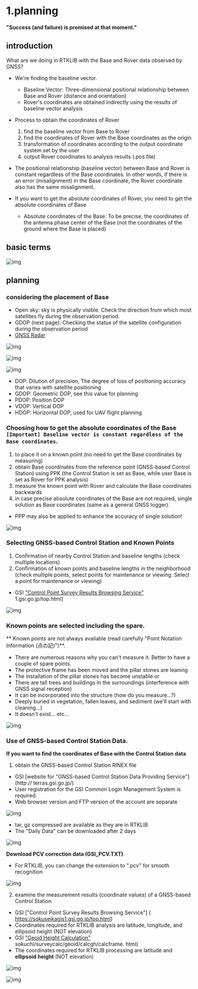 # 1.planning
**"Success (and failure) is promised at that moment."**

## introduction

What are we doing in RTKLIB with the Base and Rover data observed by GNSS?  
- We're finding the baseline vector.
  - Baseline Vector: Three-dimensional positional relationship between Base and Rover (distance and orientation)
  - Rover's coordinates are obtained indirectly using the results of baseline vector analysis

- Process to obtain the coordinates of Rover
  1. find the baseline vector from Base to Rover
  2. find the coordinates of Rover with the Base coordinates as the origin
  3. transformation of coordinates according to the output coordinate system set by the user
  4. output Rover coordinates to analysis results (.pos file)
- The positional relationship (baseline vector) between Base and Rover is constant regardless of the Base coordinates. In other words, if there is an error (misalignment) in the Base coordinate, the Rover coordinate also has the same misalignment. 
- If you want to get the absolute coordinates of Rover, you need to get the absolute coordinates of Base
  - Absolute coordinates of the Base: To be precise, the coordinates of the antenna phase center of the Base (not the coordinates of the ground where the Base is placed)

## basic terms

![img](./pic/4.png)

## planning

### considering the placement of Base
- Open sky: sky is physically visible. Check the direction from which most satellites fly during the observation period.
- GDOP (next page): Checking the status of the satellite configuration during the observation period
- [GNSS Radar](http://www.taroz.net/GNSS-Radar.html)

![img](./pic/1.png)

![img](./pic/2.png)

![img](./pic/3.png)
- DOP: Dilution of precision, The degree of loss of positioning accuracy that varies with satellite positioning
- GDOP: Geometric DOP, see this value for planning
- PDOP: Position DOP
- VDOP: Vertical DOP
- HDOP: Horizontal DOP, used for UAV flight planning

### Choosing how to get the absolute coordinates of the Base `[Important] Baseline vector is constant regardless of the Base coordinates`.
1. to place it on a known point (no need to get the Base coordinates by measuring)
2. obtain Base coordinates from the reference point (GNSS-based Control Station) using PPK (the Control Station is set as Base, while user Base is set as Rover for PPK analysis)
3. measure the known point with Rover and calculate the Base coordinates backwards
4. in case precise absolute coordinates of the Base are not required, single solution as Base coordinates (same as a general GNSS logger).
  - PPP may also be applied to enhance the accuracy of single solution!

![img](./pic/5.png)

### Selecting GNSS-based Control Station and Known Points
1. Confirmation of nearby Control Station and baseline lengths (check multiple locations)
2. Confirmation of known points and baseline lengths in the neighborhood (check multiple points, select points for maintenance or viewing. Select a point for maintenance or viewing)
- GSI ["Control Point Survey Results Browsing Service"](https://sokuseikagis) 1.gsi.go.jp/top.html)

![img](./pic/6.png)

### Known points are selected including the spare.
** Known points are not always available (read carefully "Point Notation Information (点の記)")**.
- There are numerous reasons why you can't measure it. Better to have a couple of spare points.
- The protective frame has been moved and the pillar stones are leaning
- The installation of the pillar stones has become unstable or
- There are tall trees and buildings in the surroundings (interference with GNSS signal reception)
- It can be incorporated into the structure (how do you measure...?)
- Deeply buried in vegetation, fallen leaves, and sediment (we'll start with cleaning...)
- It doesn't exist... etc...

![img](./pic/7.png)

### Use of GNSS-based Control Station Data.
**If you want to find the coordinates of Base with the Control Station data**
1. obtain the GNSS-based Control Station RINEX file
  - GSI [website for "GNSS-based Control Station Data Providing Service"](http:// terras.gsi.go.jp/)
  - User registration for the GSI Common Login Management System is required.
  - Web browser version and FTP version of the account are separate

![img](./pic/9.png)

  - tar, gz compressed are available as they are in RTKLIB
  - The "Daily Data" can be downloaded after 2 days

![img](./pic/10.png)

**Download PCV correction data (GSI_PCV.TXT)**.

- For RTKLIB, you can change the extension to ".pcv" for smooth recognition

![img](./pic/11.png)

2. examine the measurement results (coordinate values) of a GNSS-based Control Station
  - GSI ["Control Point Survey Results Browsing Service"] (
https://sokuseikagis1.gsi.go.jp/top.html)
  - Coordinates required for RTKLIB analysis are latitude, longitude, and ellipsoid height (NOT elevation)
  - GSI ["Geoid Height Calculation"](https://vldb.gsi.go.jp/) sokuchi/surveycalc/geoid/calcgh/calcframe. html)
  - The coordinates required for RTKLIB processing are latitude and **ellipsoid height** (NOT elevation)

![img](./pic/12.png)


![img](./pic/8.png)
